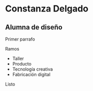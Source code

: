 # Constanza Delgado

## Alumna de diseño

Primer parrafo

Ramos

* Taller
* Producto
* Tecnología creativa
* Fabricación digital

Listo
